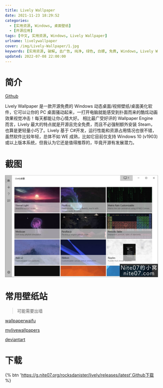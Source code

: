 ```yaml
---
title: Lively Wallpaper
date: 2021-11-23 18:29:52
categories:
  - [实用资源, Windows, 桌面壁纸]
  - [开源应用]
tags: [中文, 实用资源, Windows, Lively Wallpaper]
urlname: livelywallpaper
cover: /img/Lively-Wallpaper/1.jpg
keywords: [实用资源, 破解, 去广告, 纯净, 绿色, 白嫖, 免费, Windows, Lively Wallpaper]
updated: 2022-07-08 22:00:00
---
```


# 简介

[Github](https://g.nite07.org/rocksdanister/lively)

Lively Wallpaper 是一款开源免费的 Windows 动态桌面/视频壁纸/桌面美化软件，它可以让你的 PC 桌面骚动起来，一打开电脑就能感受到扑面而来的酷炫动画效果视觉冲击！每天都能让你心情大好。
相比最广受好评的 Wallpaper Engine 而言，Lively 最大的特点就是开源且完全免费，而且不必强制额外安装 Steam，也算是更轻量小巧了。Lively 基于 C#开发，运行性能和资源占用情况也很不错，虽然软件比较年轻，总体不如 WE 成熟，比如它目前仅支持 Windows 10 (v1903)或以上版本系统，但我认为它还是值得推荐的，毕竟开源有发展潜力。

# 截图

![](/img/Lively-Wallpaper/2.jpg)

# 常用壁纸站

> 可能需要出墙

[wallpaperwaifu](https://wallpaperwaifu.com/)

[mylivewallpapers](https://mylivewallpapers.com/)

[deviantart](https://www.deviantart.com/livelywallpaper/gallery/)

# 下载

{% btn 'https://g.nite07.org/rocksdanister/lively/releases/latest',Github下载 %}
